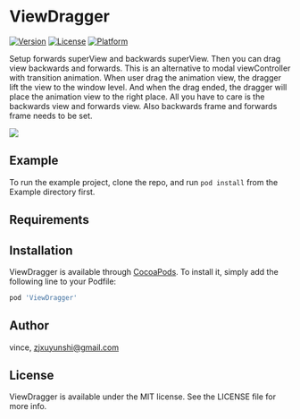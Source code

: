 # ViewDragger

[![Version](https://img.shields.io/cocoapods/v/ViewDragger.svg?style=flat)](https://cocoapods.org/pods/ViewDragger)
[![License](https://img.shields.io/cocoapods/l/ViewDragger.svg?style=flat)](https://cocoapods.org/pods/ViewDragger)
[![Platform](https://img.shields.io/cocoapods/p/ViewDragger.svg?style=flat)](https://cocoapods.org/pods/ViewDragger)

Setup forwards superView and backwards superView. Then you can drag view backwards and forwards. This is an alternative to modal viewController with transition animation.
When user drag the animation view, the dragger lift the view to the window level. And when the drag ended, the dragger will place the animation view to the right place.
All you have to care is the backwards view and forwards view. Also backwards frame and forwards frame needs to be set.

<img src="example.webp">

## Example

To run the example project, clone the repo, and run `pod install` from the Example directory first.

## Requirements

## Installation

ViewDragger is available through [CocoaPods](https://cocoapods.org). To install
it, simply add the following line to your Podfile:

```ruby
pod 'ViewDragger'
```

## Author

vince, zjxuyunshi@gmail.com

## License

ViewDragger is available under the MIT license. See the LICENSE file for more info.
